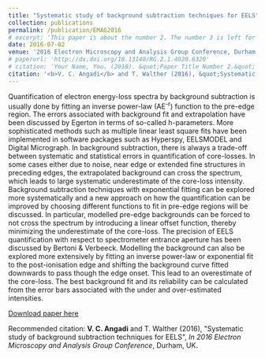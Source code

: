 ```yaml
---
title: "Systematic study of background subtraction techniques for EELS"
collection: publications
permalink: /publication/EMAG2016
# excerpt: 'This paper is about the number 2. The number 3 is left for future work.'
date: 2016-07-02
venue: '2016 Electron Microscopy and Analysis Group Conference, Durham, UK'
# paperurl: 'http://dx.doi.org/10.13140/RG.2.1.4020.6320'
# citation: 'Your Name, You. (2010). &quot;Paper Title Number 2.&quot; <i>Journal of Materials Research</i>. 1(2).'
citation: '<b>V. C. Angadi</b> and T. Walther (2016), &quot;Systematic study of background subtraction techniques for EELS&quot;, <i>In 2016 Electron Microscopy and Analysis Group Conference</i>, Durham, UK.'
---
```

Quantification of electron energy-loss spectra by background subtraction is usually done by fitting an inverse power-law (AE<sup>-r</sup>) function to the pre-edge region. The errors associated with background fit and extrapolation have been discussed by Egerton in terms of so-called h-parameters. More sophisticated methods such as multiple linear least square fits have been implemented in software packages such as Hyperspy, EELSMODEL and Digital Micrograph. In background subtraction, there is always a trade-off between systematic and statistical errors in quantification of core-losses. In some cases either due to noise, near edge or extended fine structures in preceding edges, the extrapolated background can cross the spectrum, which leads to large systematic underestimate of the core-loss intensity. Background subtraction techniques with exponential fitting can be explored more systematically and a new approach on how the quantification can be improved by choosing different functions to fit in pre-edge regions will be discussed. In particular, modelled pre-edge backgrounds can be forced to not cross the spectrum by introducing a linear offset function, thereby minimizing the underestimate of the core-loss. The precision of EELS quantification with respect to spectrometer entrance aperture has been discussed by Bertoni & Verbeeck. Modelling the background can also be explored more extensively by fitting an inverse power-law or exponential fit to the post-ionisation edge and shifting the background curve fitted downwards to pass though the edge onset. This lead to an overestimate of the core-loss. The best background fit and its reliability can be calculated from the error bars associated with the under and over-estimated intensities.  


[Download paper here](http://dx.doi.org/10.13140/RG.2.1.4020.6320)

Recommended citation: <b>V. C. Angadi</b> and T. Walther (2016), &quot;Systematic study of background subtraction techniques for EELS&quot;, <i>In 2016 Electron Microscopy and Analysis Group Conference</i>, Durham, UK.